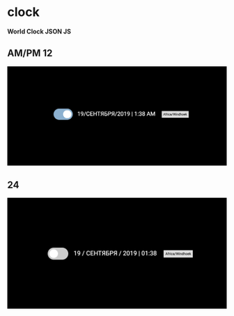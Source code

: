 # clock
 **World Clock JSON JS** 

## AM/PM 12

![alt text](https://github.com/7statum/clock/blob/master/img/am_pm.png)

## 24

![alt text](https://github.com/7statum/clock/blob/master/img/24.png)